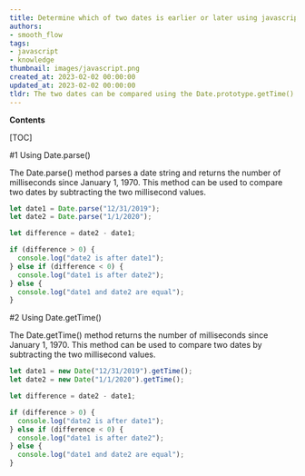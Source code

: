 ```yaml
---
title: Determine which of two dates is earlier or later using javascript
authors:
- smooth_flow
tags:
- javascript
- knowledge
thumbnail: images/javascript.png
created_at: 2023-02-02 00:00:00
updated_at: 2023-02-02 00:00:00
tldr: The two dates can be compared using the Date.prototype.getTime() method, which returns the number of milliseconds since January 1, 1970 for each date.
---
```


**Contents**

[TOC]

#1 Using Date.parse()

The Date.parse() method parses a date string and returns the number of milliseconds since January 1, 1970. This method can be used to compare two dates by subtracting the two millisecond values.

```javascript
let date1 = Date.parse("12/31/2019");
let date2 = Date.parse("1/1/2020");

let difference = date2 - date1;

if (difference > 0) {
  console.log("date2 is after date1");
} else if (difference < 0) {
  console.log("date1 is after date2");
} else {
  console.log("date1 and date2 are equal");
}
```

#2 Using Date.getTime()

The Date.getTime() method returns the number of milliseconds since January 1, 1970. This method can be used to compare two dates by subtracting the two millisecond values.

```javascript
let date1 = new Date("12/31/2019").getTime();
let date2 = new Date("1/1/2020").getTime();

let difference = date2 - date1;

if (difference > 0) {
  console.log("date2 is after date1");
} else if (difference < 0) {
  console.log("date1 is after date2");
} else {
  console.log("date1 and date2 are equal");
}
```
